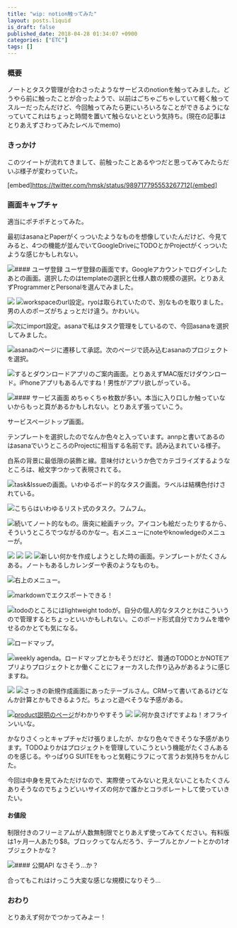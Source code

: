 ```yaml
---
title: "wip: notion触ってみた"
layout: posts.liquid
is_draft: false
published_date: 2018-04-28 01:34:07 +0900
categories: ["ETC"]
tags: []
---
```


### 概要
ノートとタスク管理が合わさったようなサービスのnotionを触ってみました。どうやら前に触ったことが合ったようで、以前はごちゃごちゃしていて軽く触ってスルーだったんだけど、今回触ってみたら更にいろいろなことができるようになっていてこれはちょっと時間を置いて触らないとという気持ち。(現在の記事はとりあえずさわってみたレベルでmemo)

### きっかけ
このツイートが流れてきまして、前触ったことあるやつだと思ってみてみたらだいぶ様子が変わっていた。

[embed]https://twitter.com/hmsk/status/989717795553267712[/embed]

### 画面キャプチャ
適当にポチポチとってみた。

最初はasanaとPaperがくっついたようなものを想像していたんだけど、今見てみると、4つの機能が並んでいてGoogleDriveにTODOとかProjectがくっついたような感じかもしれない。

 ![](/public/images/2019/01/61a7a-12Hfx3juKDOxVrbMiVf1luQ.png)#### ユーザ登録
ユーザ登録の画面です。Googleアカウントでログインしたあとの画面。選択したのはtemplateの選択と仕様人数の規模の選択。とりあえずProgrammerとPersonalを選んでみました。

 ![](/public/images/2019/01/f0c78-13GTjo0TEcKNlPQ2vScq5SA.png) ![](/public/images/2019/01/258a7-1ZYsg3T4uJ083e6hEFdf1JA.png)workspaceのurl設定。ryoは取られていたので、別なものを取りました。男の人のポーズがちょっとだけ違う。かわいい。

 ![](/public/images/2019/01/09e0f-19qElF2OWbHrJSqRgQHvjXg.png)次にimport設定。asanaで私はタスク管理をしているので、今回asanaを選択してみました。

 ![](/public/images/2019/01/507ef-1qbV4ulj5Z5iyskDPO-J1zw.png)asanaのページに遷移して承認。次のページで読み込むasanaのプロジェクトを選択。

 ![](/public/images/2019/01/4e7bd-1kbOYACrFScTQSk_ADAGyrQ.png)するとダウンロードアプリのご案内画面。とりあえずMAC版だけダウンロード。iPhoneアプリもあるんですね！男性がアプリ欲しがっている。

 ![](/public/images/2019/01/6aac5-1Vn0AQ1t7KmqyW0dpm3greQ.png)#### サービス画面
めちゃくちゃ枚数が多い。本当に入り口しか触っていないからもっと頁があるかもしれない。とりあえず張っていこう。

サービスページトップ画面。

テンプレートを選択したのでなんか色々と入っています。annpと書いてあるのはasanaでいうところのProjectに相当する名前です。読み込まれている様子。

白系の背景に最低限の装飾と線。意味付けというか色でカテゴライズするようなところは、絵文字つかって表現されてる。

 ![](/public/images/2019/01/e2dbe-1P4xEf6dEMAhhpLiB79oZ9w.png)task&Issueの画面。いわゆるボード的なタスク画面。ラベルは結構色付けされている。

 ![](/public/images/2019/01/e6329-1kRO8JP0N1BihM3aBnJOUGA.png)こちらはいわゆるリスト式のタスク。フムフム。

 ![](/public/images/2019/01/7ae2c-1cqwhEUJSWRWBdJx9X0MNkA.png)続いてノート的なもの。唐突に絵画チック。アイコンも絵だったりするから、そういうところでつながるのかなー。右メニューにnoteやknowledgeのメニューが。

 ![](/public/images/2019/01/8ae5d-1ZbmEJxzDvCsgJaPUz1FZlQ.png) ![](/public/images/2019/01/8bb46-1lhfbjmPGbAHogfJ9hOKr8A.png) ![](/public/images/2019/01/75dd9-1a3JrdiRky3RTMhzneDJzgA.png) ![](/public/images/2019/01/de0e9-1K9S0A5jI7UBF0dUiBog-zw.png)新しい何かを作成しようとした時の画面。テンプレートがたくさんある。ノートもあるしカレンダーや表のようなものも。

 ![](/public/images/2019/01/7ec6a-1sj4mxwMi-v2oRLt88K6raA.png)右上のメニュー。

 ![](/public/images/2019/01/7923b-1VGe_86-Z7oD8pT6lWq2Ndw.png)markdownでエクスポートできる！

 ![](/public/images/2019/01/be6e6-1Lk5FSZBjLpzTf8pWPucD_A.png)todoのところにはlightweight todoが。自分の個人的なタスクとかはこういうので管理するとちょっといいかもしれない。このボード形式自分でカラムを増やせるのかとても気になる。

 ![](/public/images/2019/01/e25ee-1b5V6uGR-sYtRplWgXH9Z2g.png)ロードマップ。

 ![](/public/images/2019/01/59bee-1LxIeq1prHOd5FN-CyXN_QA.png)weekly agenda。ロードマップとかもそうだけど、普通のTODOとかNOTEアプリよりプロジェクトとか働くことにフォーカスした作り込みがあるように感じますね。

 ![](/public/images/2019/01/9584f-1LoxDL19o-44kyzzJWpnC9A.png) ![](/public/images/2019/01/7822a-1AgOiyZ2KhQHN2K18gzi57g.png)さっきの新規作成画面にあったテーブルさん。CRMって書いてあるけどなんか計算とかもできるようだ。ちょっと遊べそうな予感がある。

 ![](/public/images/2019/01/685dd-1x7ArirxlKJfOwgdsBEtOYQ.png)[product説明のページ](https://www.notion.so/product)がわかりやすそう ![](/public/images/2019/01/31786-17FYAYLwCRR8zoPJUV4rRJQ.png) ![](/public/images/2019/01/3799c-10juOEFneY9OW73yPyooY2Q.png)何か良さげですよね！オフラインいいな。

かなりさくっとキャプチャだけ張りましたが、かなり色々できそうな予感があります。TODOよりかはプロジェクトを管理していこうという機能がたくさんあるのを感じる。やっぱりG SUITEをもっと気軽にラフにって言うお気持ちをかんじた。

今回は中身を見てみただけなので、実際使ってみないと見えないこともたくさんありそうなのでちょうどいいサイズの何かで誰かとコラボレートして使っていきたい。

#### お値段
制限付きのフリーミアムが人数無制限でとりあえず使ってみてください。有料版は1ヶ月一人あたり$8。ブロックってなんだろう、テーブルとかノートとかの1オブジェクトかな？

 ![](/public/images/2019/01/a46be-1NHzk4RB-W-URO4fMx3XyAQ.png)#### 公開API
なさそう...か？

合ってもこれはけっこう大変な感じな規模になりそう…

### おわり
とりあえず何かでつかってみよー！



